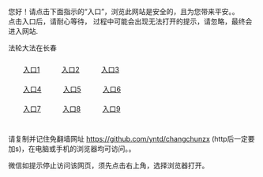 您好！请点击下面指示的“入口”，浏览此网站是安全的，且为您带来平安。。 <br/>
点击入口后，请耐心等待， 过程中可能会出现无法打开的提示，请忽略，最终会进入网站. </br>

法轮大法在长春<br/>
<div style="padding:10px"><a style="margin:20px" target="_blank" href="https://d3ctmf9aee58d5.cloudfront.net/2Qpsp?tfnjuf" id="ccLink1" rel="nofollow">入口1</a> <a target="_blank" style="margin:20px" href="https://d7oe2q2fi8eia.cloudfront.net/2Qpsp?qkbzsxzb" id="ccLink2" rel="nofollow">入口2</a> <a style="margin:20px" target="_blank" href="https://d2if66taa0ega4.cloudfront.net/2Qpsp?cdtexh" id="ccLink3" rel="nofollow">入口3</a></div>

<div style="padding:10px" ><a style="margin:20px" target="_blank" href="https://d3ctmf9aee58d5.cloudfront.net/2Qpsp?tfnjuf" id="ccLink4" rel="nofollow">入口4</a> <a style="margin:20px" href="https://d7oe2q2fi8eia.cloudfront.net/2Qpsp?qkbzsxzb" target="_blank" id="ccLink5" rel="nofollow">入口5</a> <a style="margin:20px" href="https://d2if66taa0ega4.cloudfront.net/2Qpsp?cdtexh" target="_blank" id="ccLink6" rel="nofollow">入口6</a></div>

<div style="padding:10px"><a style="margin:20px" target="_blank" href="https://d3ctmf9aee58d5.cloudfront.net/2Qpsp?tfnjuf" id="ccLink7" rel="nofollow">入口7</a> <a style="margin:20px" href="https://d7oe2q2fi8eia.cloudfront.net/2Qpsp?qkbzsxzb" target="_blank" id="ccLink8" rel="nofollow">入口8</a> <a style="margin:20px" target="_blank" href="https://d2if66taa0ega4.cloudfront.net/2Qpsp?cdtexh" id="ccLink9" rel="nofollow">入口9</a></div>

<br/>



请复制并记住免翻墙网址 https://github.com/yntd/changchunzx (http后一定要加s)，在电脑或手机的浏览器均可访问。。<br/>

微信如提示停止访问该网页，须先点击右上角，选择浏览器打开。
